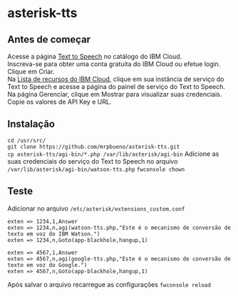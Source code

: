 # asterisk-tts

## Antes de começar
Acesse a página [Text to Speech](https://cloud.ibm.com/catalog/services/text-to-speech) no catálogo do IBM Cloud.  
Inscreva-se para obter uma conta gratuita do IBM Cloud ou efetue login.  
Clique em Criar.  
Na [Lista de recursos do IBM Cloud](https://cloud.ibm.com/resources), clique em sua instância de serviço do Text to Speech e acesse a página do painel de serviço do Text to Speech.  
Na página Gerenciar, clique em Mostrar para visualizar suas credenciais.  
Copie os valores de API Key e URL.  

## Instalação
`cd /usr/src/`  
`git clone https://github.com/mrpbueno/asterisk-tts.git`  
`cp asterisk-tts/agi-bin/*.php /var/lib/asterisk/agi-bin` 
Adicione as suas credenciais do serviço do Text to Speech no arquivo `/var/lib/asterisk/agi-bin/watson-tts.php`
`fwconsole chown`  

## Teste
Adicionar no arquivo `/etc/asterisk/extensions_custom.conf`  

`exten => 1234,1,Answer`  
`exten => 1234,n,agi(watson-tts.php,"Este é o mecanismo de conversão de texto em voz do IBM Watson.")`  
`exten => 1234,n,Goto(app-blackhole,hangup,1)`  

`exten => 4567,1,Answer`  
`exten => 4567,n,agi(google-tts.php,"Este é o mecanismo de conversão de texto em voz do Google.")`  
`exten => 4567,n,Goto(app-blackhole,hangup,1)`  

Após salvar o arquivo recarregue as configurações `fwconsole reload`  
